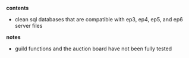 **contents**

* clean sql databases that are compatible with ep3, ep4, ep5, and ep6 server files

**notes**

* guild functions and the auction board have not been fully tested
